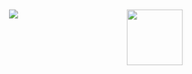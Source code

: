 <h1 align="center">
    <img src="https://readme-typing-svg.herokuapp.com?font=Garamond&weight=700&size=40&pause=1000&color=F7E51A&random=false&width=435&lines=Hello+folk...;Praveen+here..." /><img align="right" src="https://user-images.githubusercontent.com/74038190/214644152-52f47eb3-5e31-4f47-8758-05c9468d5596.gif" height=100 weight=100 />
</h1>
